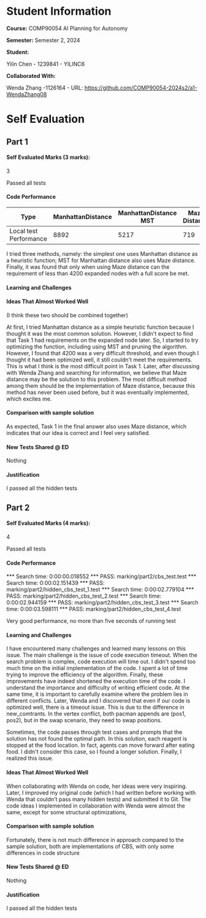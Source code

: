 # Student Information

**Course:** COMP90054 AI Planning for Autonomy

**Semester:** Semester 2, 2024

**Student:**

Yilin Chen - 1239841 - YILINC6

**Collaborated With:**

Wenda Zhang -1126164 - URL: https://github.com/COMP90054-2024s2/a1-WendaZhang08

# Self Evaluation

## Part 1

#### Self Evaluated Marks (3 marks):

3

Passed all tests

#### Code Performance 

|  Type                   | ManhattanDistance | ManhattanDistance MST | Maze Distance |
|-------------------------|-------------------|-----------------------|---------------|
| Local test Performance  | 8892              | 5217                  | 719           |

I tried three methods, namely: the simplest one uses Manhattan distance as a heuristic function; MST for Manhattan distance also uses Maze distance. Finally, it was found that only when using Maze distance can the requirement of less than 4200 expanded nodes with a full score be met.

#### Learning and Challenges
#### Ideas That Almost Worked Well
(I think these two should be combined together)

At first, I tried Manhattan distance as a simple heuristic function because I thought it was the most common solution. However, I didn't expect to find that Task 1 had requirements on the expanded node later. So, I started to try optimizing the function, including using MST and pruning the algorithm. However, I found that 4200 was a very difficult threshold, and even though I thought it had been optimized well, it still couldn't meet the requirements. This is what I think is the most difficult point in Task 1.
Later, after discussing with Wenda Zhang and searching for information, we believe that Maze distance may be the solution to this problem.
The most difficult method among them should be the implementation of Maze distance, because this method has never been used before, but it was eventually implemented, which excites me.

#### Comparison with sample solution
As expected, Task 1 in the final answer also uses Maze distance, which indicates that our idea is correct and I feel very satisfied.


#### New Tests Shared @ ED
Nothing

#### Justification
I passed all the hidden tests


## Part 2

#### Self Evaluated Marks (4 marks):

4

Passed all tests

#### Code Performance
*** Search time: 0:00:00.018552
*** PASS: marking/part2/cbs_test.test
*** Search time: 0:00:02.151439
*** PASS: marking/part2/hidden_cbs_test_1.test
*** Search time: 0:00:02.779104
*** PASS: marking/part2/hidden_cbs_test_2.test
*** Search time: 0:00:02.944159
*** PASS: marking/part2/hidden_cbs_test_3.test
*** Search time: 0:00:03.598111
*** PASS: marking/part2/hidden_cbs_test_4.test

Very good performance, no more than five seconds of running test

#### Learning and Challenges
I have encountered many challenges and learned many lessons on this issue. The main challenge is the issue of code execution timeout. When the search problem is complex, code execution will time out. I didn't spend too much time on the initial implementation of the code. I spent a lot of time trying to improve the efficiency of the algorithm. Finally, these improvements have indeed shortened the execution time of the code. I understand the importance and difficulty of writing efficient code. At the same time, it is important to carefully examine where the problem lies in different conflicts. Later, Wenda and I discovered that even if our code is optimized well, there is a timeout issue. This is due to the difference in new_comtrants. In the vertex conflict, both pacman appends are (pos1, pos2), but in the swap scenario, they need to swap positions.

Sometimes, the code passes through test cases and prompts that the solution has not found the optimal path. In this solution, each reagent is stopped at the food location. In fact, agents can move forward after eating food. I didn't consider this case, so I found a longer solution. Finally, I realized this issue.

#### Ideas That Almost Worked Well

When collaborating with Wenda on code, her ideas were very inspiring. Later, I improved my original code (which I had written before working with Wenda that couldn't pass many hidden tests) and submitted it to Git. The code ideas I implemented in collaboration with Wenda were almost the same, except for some structural optimizations,

#### Comparison with sample solution
Fortunately, there is not much difference in approach compared to the sample solution, both are implementations of CBS, with only some differences in code structure

#### New Tests Shared @ ED
Nothing

#### Justification
I passed all the hidden tests